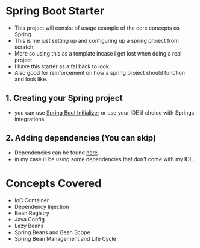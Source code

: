 # Spring Boot Starter

- This project will consist of usage example of the core concepts os Spring
- This is me just setting up and configuring up a spring project from scratch
- More so using this as a template incase I get lost when doing a real project.
- I have this starter as a fal back to look.
- Also good for reinforcement on how a spring project should function and look like.
## 1. Creating your Spring project
- you can use [Spring Boot Initializer](https://start.spring.io/) or use your IDE if choice with Springs integrations.
## 2. Adding dependencies (You can skip)
- Dependencies can be found [here](https://mvnrepository.com/).
- in my case ill be using some dependencies that don't come with my IDE.

# Concepts Covered
- IoC Container
- Dependency Injection
- Bean Registry
- Java Config
- Lazy Beans
- Spring Beans and Bean Scope
- Spring Bean Management and Life Cycle
